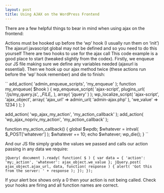 ```yaml
---
layout: post
title: Using AJAX on the WordPress Frontend
---
```


There are a few helpful things to bear in mind when using ajax on the frontend:

Actions must be hooked up before the ‘wp’ hook (I usually run them on ‘init’)
The ajaxurl javascript global may not be defined and so you need to do this yourself
There are two hooks to use for the ajax call
This code example is a good place to start (tweaked slightly from the codex). Firstly, we enqueue our JS file making sure we define any variables needed (ajaxurl is essential). Then we hook up our ajax method twice (these actions run before the ‘wp’ hook remember) and die to finish:

``
add_action( 'admin_enqueue_scripts', 'my_enqueue' );
function my_enqueue( $hook ) {
  wp_enqueue_script( 'ajax-script', plugins_url( '/js/my_query.js', \__FILE\__ ), array( 'jquery' ) );
  wp_localize_script( 'ajax-script', 'ajax_object',
    array( 'ajax_url' => admin_url( 'admin-ajax.php' ), 'we_value' => 1234 )
  );
}

add_action( 'wp_ajax_my_action', 'my_action_callback' );
add_action( 'wp_ajax_nopriv_my_action', 'my_action_callback' );

function my_action_callback() {
  global $wpdb;
  $whatever = intval( $_POST['whatever'] );
  $whatever += 10;
  echo $whatever;
  wp_die();
}
``

And our JS file simply grabs the values we passed and calls our action passing in any data we require:

``jQuery( document ).ready( function( $ ) {
  var data = {
    'action': 'my;_action',
		'whatever': ajax_object.we_value
	};
	jQuery.post( ajax_object.ajax_url, data, function( response ) {
		alert( 'Got this from the server: ' + response );
	});
});``

If your alert box shows only a 0 then your action is not being called. Check your hooks are firing and all function names are correct.
